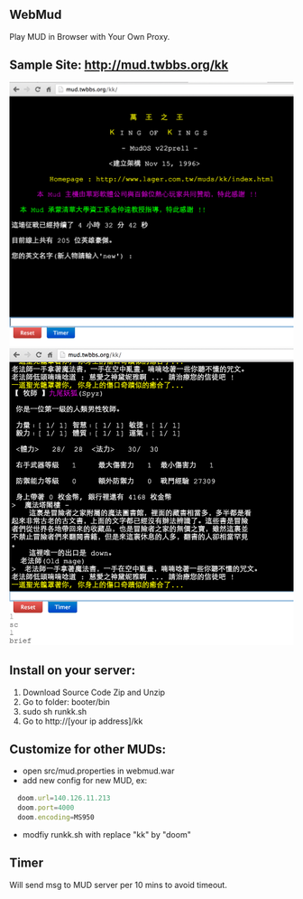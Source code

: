 WebMud
----------------------
Play MUD in Browser with Your Own Proxy.

## Sample Site: http://mud.twbbs.org/kk
![sample1](figure/figure1.png)
![sample2](figure/figure2.png)

## Install on your server:
  1. Download Source Code Zip and Unzip
  2. Go to folder: booter/bin
  3. sudo sh runkk.sh
  4. Go to http://[your ip address]/kk

## Customize for other MUDs:
  * open src/mud.properties in webmud.war
  * add new config for new MUD, ex:

```js
  doom.url=140.126.11.213
  doom.port=4000
  doom.encoding=MS950
```

  * modfiy runkk.sh with replace "kk" by "doom"
  
## Timer
  Will send msg to MUD server per 10 mins to avoid timeout.
